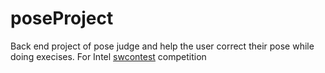 # poseProject
Back end project of pose judge and help the user correct their pose while doing execises.
For Intel [swcontest](www.swcontest.cn) competition